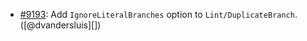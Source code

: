* [#9193](https://github.com/rubocop-hq/rubocop/pull/9193): Add `IgnoreLiteralBranches` option to `Lint/DuplicateBranch`. ([@dvandersluis][])
